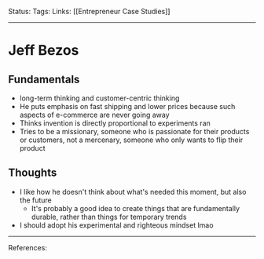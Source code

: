 Status:
Tags:
Links: [[Entrepreneur Case Studies]]
___
# Jeff Bezos
## Fundamentals
- long-term thinking and customer-centric thinking
- He puts emphasis on fast shipping and lower prices because such aspects of e-commerce are never going away
- Thinks invention is directly proportional to experiments ran
- Tries to be a missionary, someone who is passionate for their products or customers, not a mercenary, someone who only wants to flip their product
## Thoughts
- I like how he doesn't think about what's needed this moment, but also the future
	- It's probably a good idea to create things that are fundamentally durable, rather than things for temporary trends
- I should adopt his experimental and righteous mindset lmao
___
References: